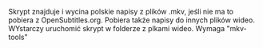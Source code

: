 Skrypt znajduje i wycina polskie napisy z plików .mkv, jeśli nie ma to pobiera z OpenSubtitles.org. Pobiera także napisy do innych plików wideo. WYstarczy uruchomić skrypt w folderze z plkami wideo.
Wymaga "mkv-tools"
